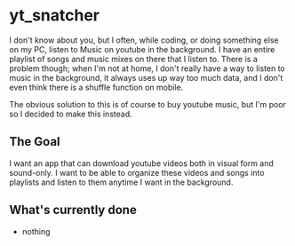 # yt_snatcher

I don't know about you, but I often, while coding, or doing something else on my PC, listen to Music on youtube in the background.
I have an entire playlist of songs and music mixes on there that I listen to. There is a problem though; when I'm not at home,
I don't really have a way to listen to music in the background, it always uses up way too much data, and I don't even think there is
a shuffle function on mobile.

The obvious solution to this is of course to buy youtube music, but I'm poor so I decided to make this instead.

## The Goal

I want an app that can download youtube videos both in visual form and sound-only. I want to be able to organize these videos and
songs into playlists and listen to them anytime I want in the background.

## What's currently done

- nothing